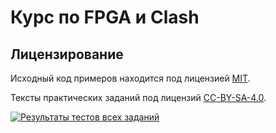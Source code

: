 # Курс по FPGA и Clash

## Лицензирование

Исходный код примеров находится под лицензией [MIT](LICENSE.MIT).

Тексты практических заданий под лицензий [CC-BY-SA-4.0](LICENSE.CC-BY-SA-4.0).


[![Результаты тестов всех заданий](https://github.com/ValeraDanger/intro-to-fpga-with-clash/actions/workflows/tests.yaml/badge.svg)](https://github.com/ValeraDanger/intro-to-fpga-with-clash/actions/workflows/tests.yaml)
